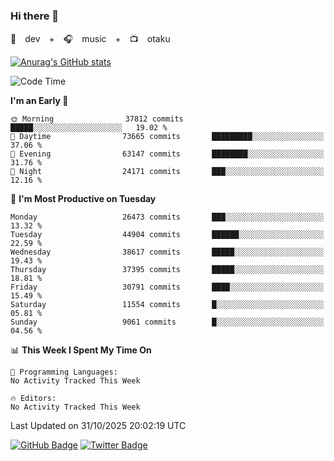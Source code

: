 ### Hi there 👋

🚀　dev　+　🎧　music　+　📺　otaku


[![Anurag's GitHub stats](https://github-readme-stats.vercel.app/api?username=koheitasaka&count_private=true&show_icons=true&theme=monokai)](https://github.com/koheitasaka/github-readme-stats)

<!--START_SECTION:waka-->
![Code Time](http://img.shields.io/badge/Code%20Time-1%2C161%20hrs%2023%20mins-blue)

**I'm an Early 🐤** 

```text
🌞 Morning                37812 commits       █████░░░░░░░░░░░░░░░░░░░░   19.02 % 
🌆 Daytime                73665 commits       █████████░░░░░░░░░░░░░░░░   37.06 % 
🌃 Evening                63147 commits       ████████░░░░░░░░░░░░░░░░░   31.76 % 
🌙 Night                  24171 commits       ███░░░░░░░░░░░░░░░░░░░░░░   12.16 % 
```
📅 **I'm Most Productive on Tuesday** 

```text
Monday                   26473 commits       ███░░░░░░░░░░░░░░░░░░░░░░   13.32 % 
Tuesday                  44904 commits       ██████░░░░░░░░░░░░░░░░░░░   22.59 % 
Wednesday                38617 commits       █████░░░░░░░░░░░░░░░░░░░░   19.43 % 
Thursday                 37395 commits       █████░░░░░░░░░░░░░░░░░░░░   18.81 % 
Friday                   30791 commits       ████░░░░░░░░░░░░░░░░░░░░░   15.49 % 
Saturday                 11554 commits       █░░░░░░░░░░░░░░░░░░░░░░░░   05.81 % 
Sunday                   9061 commits        █░░░░░░░░░░░░░░░░░░░░░░░░   04.56 % 
```


📊 **This Week I Spent My Time On** 

```text
💬 Programming Languages: 
No Activity Tracked This Week

🔥 Editors: 
No Activity Tracked This Week
```


 Last Updated on 31/10/2025 20:02:19 UTC
<!--END_SECTION:waka-->

[![GitHub Badge](https://img.shields.io/badge/GitHub-100000?style=for-the-badge&logo=github&logoColor=white)](https://github.com/koheitasaka)
[![Twitter Badge](https://img.shields.io/badge/Twitter-1DA1F2?style=for-the-badge&logo=twitter&logoColor=white)](https://twitter.com/sleep_asleep_)
